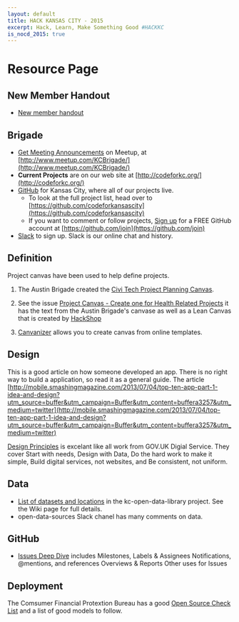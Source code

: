 ```yaml
---
layout: default
title: HACK KANSAS CITY - 2015
excerpt: Hack, Learn, Make Something Good #HACKKC
is_nocd_2015: true
---
```

# Resource Page

## New Member Handout

* [New member handout](https://docs.google.com/document/d/1R0P7CrLggFGHeZBC1k_g_l7qVO9fP2hNM_vkVR-3zII/edit?usp=sharing)

## Brigade

* [Get Meeting Announcements](http://www.meetup.com/KCBrigade/) on Meetup, at [http://www.meetup.com/KCBrigade/](http://www.meetup.com/KCBrigade/)
* **Current Projects** are on our web site at [http://codeforkc.org/](http://codeforkc.org/)
* [GitHub](https://github.com/codeforkansascity) for Kansas City, where all of our projects live.
  * To look at the full project list, head over to [https://github.com/codeforkansascity](https://github.com/codeforkansascity)
  * If you want to comment or follow projects, [Sign up](https://github.com/join)  for a FREE GitHub account at [https://github.com/join](https://github.com/join)
* [Slack](http://slackinvite.me/to/codeforkc) to sign up.  Slack is our online chat and history.

## Definition

Project canvas have been used to help define projects. 

1. The Austin Brigade created the [Civi Tech Project Planning Canvas](https://github.com/codeforkansascity/CodeAcross2015/files/138322/project_canvas_v4-FINAL.1.pdf).  

2. See the issue [Project Canvas - Create one for Health Related Projects](https://github.com/codeforkansascity/CodeAcross2015/issues/25) it has the text from the Austin Brigade's canvase as well as a Lean Canvas that is created by [HackShop](https://hackshop.waffle.io/)

3. [Canvanizer](https://canvanizer.com/) allows you to create canvas from online templates.



## Design

This is a good article on how someone developed an app. There is no right way to build a application, so read it as a general guide. The article [http://mobile.smashingmagazine.com/2013/07/04/top-ten-app-part-1-idea-and-design?utm_source=buffer&utm_campaign=Buffer&utm_content=buffera3257&utm_medium=twitter](http://mobile.smashingmagazine.com/2013/07/04/top-ten-app-part-1-idea-and-design?utm_source=buffer&utm_campaign=Buffer&utm_content=buffera3257&utm_medium=twitter)

[Design Principles](https://www.gov.uk/design-principles) is excelant like all work from GOV.UK Digial Service.  They cover Start with needs, Design with Data, Do the hard work to make it simple, Build digital services, not websites, and Be consistent, not uniform.



## Data

* [List of datasets and locations](https://github.com/codeforkansascity/kc-open-data-library)
  in the kc-open-data-library project.  See the Wiki page for full details.
* open-data-sources Slack chanel has many comments on data.
 
## GitHub

* [Issues Deep Dive](https://guides.github.com/features/issues/) includes 
Milestones, Labels & Assignees
Notifications, @mentions, and references
Overviews & Reports
Other uses for Issues

## Deployment

The Comsumer Financial Protextion Bureau has a good [Open Source Check List](https://github.com/cfpb/ckan-installer/blob/master/opensource-checklist.md) and a list of good models to follow.



